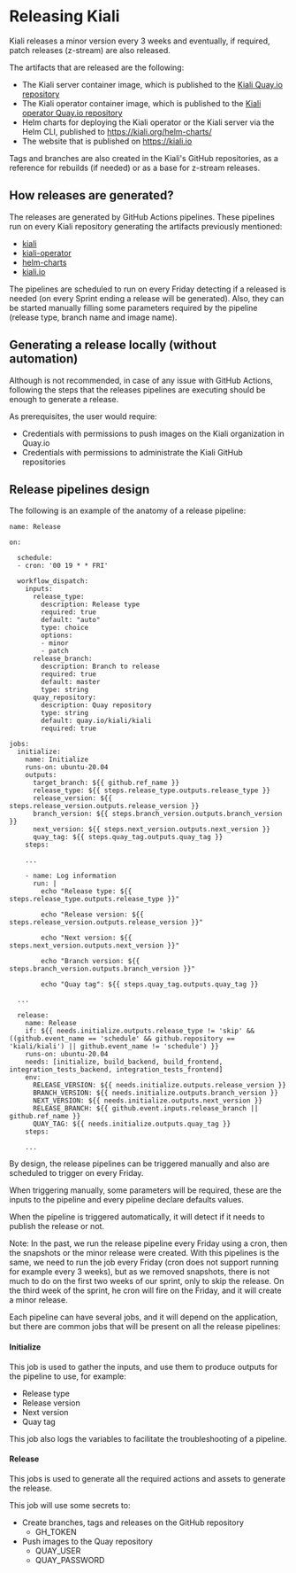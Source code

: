 # Releasing Kiali

Kiali releases a minor version every 3 weeks and eventually, if required, patch releases (z-stream) are also released.

The artifacts that are released are the following:

* The Kiali server container image, which is published to the [Kiali Quay.io repository](https://quay.io/repository/kiali/kiali?tab=tags)
* The Kiali operator container image, which is published to the [Kiali operator Quay.io repository](https://quay.io/repository/kiali/kiali-operator?tab=tags)
* Helm charts for deploying the Kiali operator or the Kiali server via the Helm CLI, published to https://kiali.org/helm-charts/
* The website that is published on https://kiali.io

Tags and branches are also created in the Kiali's GitHub repositories, as a reference for rebuilds (if needed) or as a base for z-stream releases.

## How releases are generated?

The releases are generated by GitHub Actions pipelines. These pipelines run on every Kiali repository generating the artifacts previously mentioned:

* [kiali](https://github.com/kiali/kiali/actions/workflows/release.yml)
* [kiali-operator](https://github.com/kiali/kiali-operator/actions/workflows/release.yml)
* [helm-charts](https://github.com/kiali/helm-charts/actions/workflows/release.yml)
* [kiali.io](https://github.com/kiali/kiali.io/actions/workflows/release.yml)

The pipelines are scheduled to run on every Friday detecting if a released is needed (on every Sprint ending a release will be generated). Also, they can be started manually filling some parameters required by the pipeline (release type, branch name and image name).

## Generating a release locally (without automation)

Although is not recommended, in case of any issue with GitHub Actions, following the steps that the releases pipelines are executing should be enough to generate a release.

As prerequisites, the user would require:

* Credentials with permissions to push images on the Kiali organization in Quay.io
* Credentials with permissions to administrate the Kiali GitHub repositories

## Release pipelines design

The following is an example of the anatomy of a release pipeline:

```
name: Release

on:

  schedule:  
  - cron: '00 19 * * FRI'

  workflow_dispatch:
    inputs:
      release_type:
        description: Release type
        required: true
        default: "auto"
        type: choice
        options:
        - minor
        - patch
      release_branch:
        description: Branch to release
        required: true
        default: master
        type: string
      quay_repository:
        description: Quay repository
        type: string
        default: quay.io/kiali/kiali
        required: true

jobs:
  initialize:
    name: Initialize
    runs-on: ubuntu-20.04
    outputs:
      target_branch: ${{ github.ref_name }}
      release_type: ${{ steps.release_type.outputs.release_type }}
      release_version: ${{ steps.release_version.outputs.release_version }}
      branch_version: ${{ steps.branch_version.outputs.branch_version }}
      next_version: ${{ steps.next_version.outputs.next_version }}
      quay_tag: ${{ steps.quay_tag.outputs.quay_tag }}
    steps:    
    
    ...
    
    - name: Log information
      run: |
        echo "Release type: ${{ steps.release_type.outputs.release_type }}"

        echo "Release version: ${{ steps.release_version.outputs.release_version }}"

        echo "Next version: ${{ steps.next_version.outputs.next_version }}"

        echo "Branch version: ${{ steps.branch_version.outputs.branch_version }}"

        echo "Quay tag": ${{ steps.quay_tag.outputs.quay_tag }}

  ...

  release:
    name: Release
    if: ${{ needs.initialize.outputs.release_type != 'skip' && ((github.event_name == 'schedule' && github.repository == 'kiali/kiali') || github.event_name != 'schedule') }}
    runs-on: ubuntu-20.04
    needs: [initialize, build_backend, build_frontend, integration_tests_backend, integration_tests_frontend]
    env:  
      RELEASE_VERSION: ${{ needs.initialize.outputs.release_version }}
      BRANCH_VERSION: ${{ needs.initialize.outputs.branch_version }}
      NEXT_VERSION: ${{ needs.initialize.outputs.next_version }}
      RELEASE_BRANCH: ${{ github.event.inputs.release_branch || github.ref_name }} 
      QUAY_TAG: ${{ needs.initialize.outputs.quay_tag }}
    steps:
    
    ...

```

By design, the release pipelines can be triggered manually and also are scheduled to trigger on every Friday.

When triggering manually, some parameters will be required, these are the inputs to the pipeline and every pipeline declare defaults values.

When the pipeline is triggered automatically, it will detect if it needs to publish the release or not.

Note: In the past, we run the release pipeline every Friday using a cron, then the snapshots or the minor release were created. With this pipelines is the same, we need to run the job every Friday (cron does not support running for example every 3 weeks), but as we removed snapshots, there is not much to do on the first two weeks of our sprint, only to skip the release. On the third week of the sprint, he cron will fire on the Friday, and it will create a minor release.

Each pipeline can have several jobs, and it will depend on the application, but there are common jobs that will be present on all the release pipelines:

#### Initialize

This job is used to gather the inputs, and use them to produce outputs for the pipeline to use, for example:

* Release type
* Release version
* Next version
* Quay tag

This job also logs the variables to facilitate the troubleshooting of a pipeline.

#### Release

This jobs is used to generate all the required actions and assets to generate the release.

This job will use some secrets to:

* Create branches, tags and releases on the GitHub repository
    * GH_TOKEN
* Push images to the Quay repository
    * QUAY_USER
    * QUAY_PASSWORD